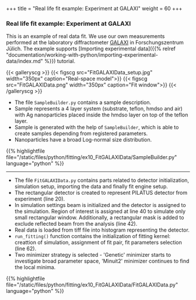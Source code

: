 +++
title = "Real life fit example: Experiment at GALAXI"
weight = 60
+++

### Real life fit example: Experiment at GALAXI

This is an example of real data fit. We use our own measurements performed at the laboratory diffractometer [GALAXI](http://www.fz-juelich.de/jcns/jcns-2//DE/Leistungen/GALAXI/_node.html) in Forschungszentrum Jülich. The example supports [Importing experimental data]({{% relref "documentation/working-with-python/importing-experimental-data/index.md" %}}) tutorial.

{{< galleryscg >}}
{{< figscg src="FitGALAXIData_setup.jpg" width="350px" caption="Real-space model">}}
{{< figscg src="FitGALAXIData.png" width="350px" caption="Fit window">}}
{{< /galleryscg >}}

* The file `SampleBuilder.py` contains a sample description.
* Sample represents a 4 layer system (substrate, teflon, hmdso and air) with Ag nanoparticles placed inside the hmdso layer on top of the teflon layer.
* Sample is generated with the help of `SampleBuilder`, which is able to create samples depending from registered parameters.
* Nanoparticles have a broad Log-normal size distribution.

{{% highlightfile file="/static/files/python/fitting/ex10_FitGALAXIData/SampleBuilder.py" language="python" %}}

<hr>

* The file `FitGALAXIData.py` contains parts related to detector initialization, simulation setup, importing the data and finally fit engine setup.
* The rectangular detector is created to represent PILATUS detector from experiment (line 20).
* In simulation settings beam is initialized and the detector is assigned to the simulation. Region of interest is assigned at line 40 to simulate only small rectangular window. Additionally, a rectangular mask is added to exclude reflected beam from the analysis (line 42).
* Real data is loaded from tiff file into histogram representing the detector.
* `run_fitting()` function contains the initialization of fitting kernel: creattion of simulation, assignment of fit pair, fit parameters selection (line 62).
* Two minimizer strategy is selected - 'Genetic' minimizer starts to investigate broad parameter space, 'Minuit2' minimizer continues to find the local minima.

{{% highlightfile file="/static/files/python/fitting/ex10_FitGALAXIData/FitGALAXIData.py" language="python" %}}